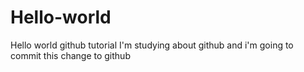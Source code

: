 # Hello-world
Hello world github tutorial
I'm studying about github and i'm going to commit this change to github
